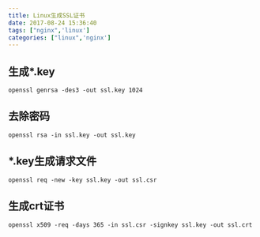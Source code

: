 ```yaml
---
title: Linux生成SSL证书
date: 2017-08-24 15:36:40
tags: ["nginx",'linux']
categories: ["linux",'nginx']
---
```


## 生成*.key
```shell
openssl genrsa -des3 -out ssl.key 1024
```

## 去除密码
```shell
openssl rsa -in ssl.key -out ssl.key 
```

## *.key生成请求文件
```shell
openssl req -new -key ssl.key -out ssl.csr
```

## 生成crt证书
```shell
openssl x509 -req -days 365 -in ssl.csr -signkey ssl.key -out ssl.crt
```